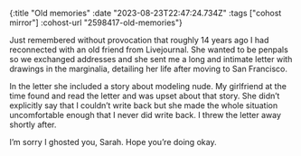 {:title "Old memories"
 :date "2023-08-23T22:47:24.734Z"
 :tags ["cohost mirror"]
 :cohost-url "2598417-old-memories"}

Just remembered without provocation that roughly 14 years ago I had reconnected with an old friend from Livejournal. She wanted to be penpals so we exchanged addresses and she sent me a long and intimate letter with drawings in the marginalia, detailing her life after moving to San Francisco.

In the letter she included a story about modeling nude. My girlfriend at the time found and read the letter and was upset about that story. She didn’t explicitly say that I couldn’t write back but she made the whole situation uncomfortable enough that I never did write back. I threw the letter away shortly after.

I’m sorry I ghosted you, Sarah. Hope you’re doing okay.
